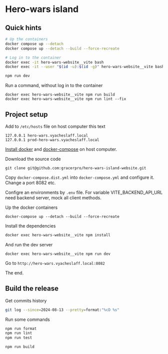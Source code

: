 # Hero-wars island

## Quick hints

```bash
# Up the containers
docker compose up --detach
docker compose up --detach --build --force-recreate

# Log in to the container
docker exec -it hero-wars-website__vite bash
docker exec -it --user "$(id -u):$(id -g)" hero-wars-website__vite bash

npm run dev
```

Run a command, without log in to the container

```
docker exec hero-wars-website__vite npm run build
docker exec hero-wars-website__vite npm run lint --fix
```


## Project setup

Add to `/etc/hosts` file on host computer this text

```
127.0.0.1 hero-wars.vyacheslaff.local
127.0.0.1 prod-hero-wars.vyacheslaff.local
```

[Install docker](https://docs.docker.com/engine/install/)
and
[docker-compose](https://docs.docker.com/compose/install/) on host computer.

Download the source code

```
git clone git@github.com:gracerpro/hero-wars-island-website.git
```

Copy `docker-compose.dist.yml` into `docker-compose.yml` and configure it. Change a port 8082 etc.

Configre an environments by `.env` file.
For variable VITE_BACKEND_API_URL need backend server, mock all client methods.

Up the docker containers

```
docker-compose up --detach --build --force-recreate
```

Install the dependencies

```bash
docker exec hero-wars-website__vite npm install
```

And run the dev server

```
docker exec hero-wars-website__vite npm run dev
```

Go to `http://hero-wars.vyacheslaff.local:8082`

The end.


## Build the release

Get commits history

```bash
git log --since=2024-08-13 --pretty=format:"%cD %s"
```

Run some commands

```bash
npm run format
npm run lint
npm run test

npm run build
```

